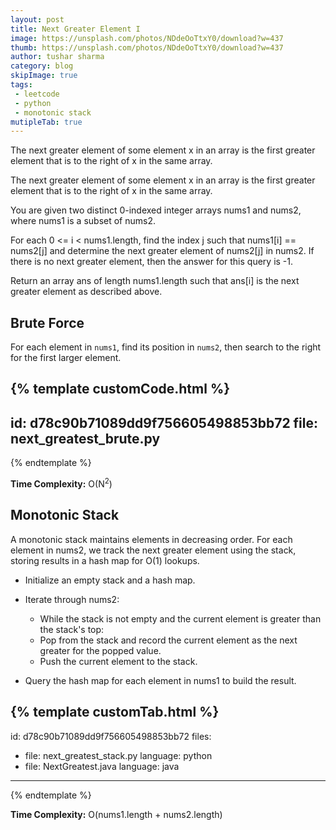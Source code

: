 ```yaml
---
layout: post
title: Next Greater Element I
image: https://unsplash.com/photos/NDdeOoTtxY0/download?w=437
thumb: https://unsplash.com/photos/NDdeOoTtxY0/download?w=437
author: tushar sharma
category: blog
skipImage: true
tags:
 - leetcode
 - python
 - monotonic stack
mutipleTab: true
---
```


The next greater element of some element x in an array is the first greater element that is to the right of x in the same array.<!-- truncate_here -->

The next greater element of some element x in an array is the first greater element that is to the right of x in the same array.

You are given two distinct 0-indexed integer arrays nums1 and nums2, where nums1 is a subset of nums2.

For each 0 <= i < nums1.length, find the index j such that nums1[i] == nums2[j] and determine the next greater element of nums2[j] in nums2. If there is no next greater element, then the answer for this query is -1.

Return an array ans of length nums1.length such that ans[i] is the next greater element as described above.

## Brute Force

For each element in `nums1`, find its position in `nums2`, then search to the right for the first larger element.

{% template  customCode.html %}
---
id: d78c90b71089dd9f756605498853bb72
file: next_greatest_brute.py
---
{% endtemplate %}

**Time Complexity:** O(N<sup>2</sup>)

## Monotonic Stack

A monotonic stack maintains elements in decreasing order. For each element in nums2, we track the next greater element using the stack, storing results in a hash map for O(1) lookups.


* Initialize an empty stack and a hash map.

* Iterate through nums2:
  - While the stack is not empty and the current element is greater than the stack's top:
  - Pop from the stack and record the current element as the next greater for the popped value.
  - Push the current element to the stack.

* Query the hash map for each element in nums1 to build the result.

{% template  customTab.html %}
---
id: d78c90b71089dd9f756605498853bb72
files:
  - file: next_greatest_stack.py
    language: python
  - file: NextGreatest.java
    language: java
---
{% endtemplate %}



**Time Complexity:** O(nums1.length + nums2.length)